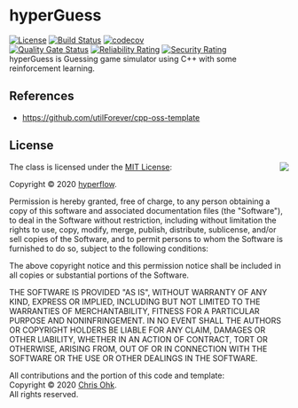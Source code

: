 # hyperGuess
[![License](https://img.shields.io/badge/Licence-MIT-blue.svg)](https://github.com/hyp3rflow/hyperGuess/blob/master/LICENSE) 
[![Build Status](https://travis-ci.com/hyp3rflow/hyperGuess.svg?branch=master)](https://travis-ci.com/hyp3rflow/hyperGuess.svg?branch=master)
[![codecov](https://codecov.io/gh/hyp3rflow/hyperGuess/branch/master/graph/badge.svg)](https://codecov.io/gh/hyp3rflow/hyperGuess)  
[![Quality Gate Status](https://sonarcloud.io/api/project_badges/measure?project=hyp3rflow_hyperGuess&metric=alert_status)](https://sonarcloud.io/dashboard?id=hyp3rflow_hyperGuess)
[![Reliability Rating](https://sonarcloud.io/api/project_badges/measure?project=hyp3rflow_hyperGuess&metric=reliability_rating)](https://sonarcloud.io/dashboard?id=hyp3rflow_hyperGuess)
[![Security Rating](https://sonarcloud.io/api/project_badges/measure?project=hyp3rflow_hyperGuess&metric=security_rating)](https://sonarcloud.io/dashboard?id=hyp3rflow_hyperGuess)  
hyperGuess is Guessing game simulator using C++ with some reinforcement learning.

## References

- https://github.com/utilForever/cpp-oss-template

## License

<img align="right" src="http://opensource.org/trademarks/opensource/OSI-Approved-License-100x137.png">

The class is licensed under the [MIT License](http://opensource.org/licenses/MIT):

Copyright &copy; 2020 [hyperflow](http://www.github.com/hyp3rflow).

Permission is hereby granted, free of charge, to any person obtaining a copy of this software and associated documentation files (the "Software"), to deal in the Software without restriction, including without limitation the rights to use, copy, modify, merge, publish, distribute, sublicense, and/or sell copies of the Software, and to permit persons to whom the Software is furnished to do so, subject to the following conditions:

The above copyright notice and this permission notice shall be included in all copies or substantial portions of the Software.

THE SOFTWARE IS PROVIDED "AS IS", WITHOUT WARRANTY OF ANY KIND, EXPRESS OR IMPLIED, INCLUDING BUT NOT LIMITED TO THE WARRANTIES OF MERCHANTABILITY, FITNESS FOR A PARTICULAR PURPOSE AND NONINFRINGEMENT. IN NO EVENT SHALL THE AUTHORS OR COPYRIGHT HOLDERS BE LIABLE FOR ANY CLAIM, DAMAGES OR OTHER LIABILITY, WHETHER IN AN ACTION OF CONTRACT, TORT OR OTHERWISE, ARISING FROM, OUT OF OR IN CONNECTION WITH THE SOFTWARE OR THE USE OR OTHER DEALINGS IN THE SOFTWARE.

All contributions and the portion of this code and template:  
Copyright &copy; 2020 [Chris Ohk](http://www.github.com/utilForever).  
All rights reserved.
